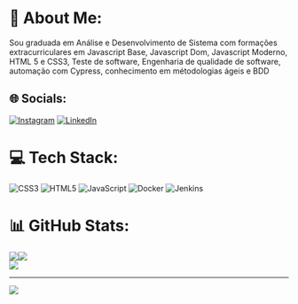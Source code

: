 # 💫 About Me:
Sou graduada em Análise e Desenvolvimento de Sistema com formações extracurriculares em Javascript Base, Javascript Dom, Javascript Moderno, HTML 5 e CSS3, Teste de software, Engenharia de qualidade de software, automação com Cypress, conhecimento em métodologias ágeis e BDD


## 🌐 Socials:
[![Instagram](https://img.shields.io/badge/Instagram-%23E4405F.svg?logo=Instagram&logoColor=white)](https://instagram.com/https://instagram.com/kellyrrmartins) [![LinkedIn](https://img.shields.io/badge/LinkedIn-%230077B5.svg?logo=linkedin&logoColor=white)](https://linkedin.com/in/https://linkedin.com/in/kelly-rrmartins) 

# 💻 Tech Stack:
![CSS3](https://img.shields.io/badge/css3-%231572B6.svg?style=for-the-badge&logo=css3&logoColor=white) ![HTML5](https://img.shields.io/badge/html5-%23E34F26.svg?style=for-the-badge&logo=html5&logoColor=white) ![JavaScript](https://img.shields.io/badge/javascript-%23323330.svg?style=for-the-badge&logo=javascript&logoColor=%23F7DF1E) ![Docker](https://img.shields.io/badge/docker-%230db7ed.svg?style=for-the-badge&logo=docker&logoColor=white) ![Jenkins](https://img.shields.io/badge/jenkins-%232C5263.svg?style=for-the-badge&logo=jenkins&logoColor=white)
# 📊 GitHub Stats:
![](https://github-readme-stats.vercel.app/api?username=kellyrrmartins&theme=merko&hide_border=true&include_all_commits=true&count_private=false)![](https://github-readme-streak-stats.herokuapp.com/?user=kellyrrmartins&theme=merko&hide_border=true) </br>
![](https://github-readme-stats.vercel.app/api/top-langs/?username=kellyrrmartins&theme=merko&hide_border=true&include_all_commits=true&count_private=false&layout=compact)

---
[![](https://visitcount.itsvg.in/api?id=kellyrrmartins&icon=2&color=0)](https://visitcount.itsvg.in)

<!-- Proudly created with GPRM ( https://gprm.itsvg.in ) -->

